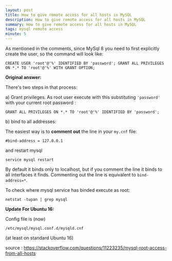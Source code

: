 ```yaml
---
layout: post
title: How to give remote access for all hosts in MySQL
description: How to give remote access for all hosts in MySQL
summary: How to give remote access for all hosts in MySQL
tags: mysql remote access
minute: 5
---
```


As mentioned in the comments, since MySql 8 you need to first explicitly create the user, so the command will look like:

    CREATE USER 'root'@'%' IDENTIFIED BY 'password'; GRANT ALL PRIVILEGES ON *.* TO 'root'@'%' WITH GRANT OPTION;

**Original answer:**

There's two steps in that process:

a) Grant privileges. As root user execute with this substituting `'password'` with your current root password :

    GRANT ALL PRIVILEGES ON *.* TO 'root'@'%' IDENTIFIED BY 'password';

b) bind to all addresses:

The easiest way is to **comment out** the line in your `my.cnf` file:

    #bind-address = 127.0.0.1 

and restart mysql

    service mysql restart

By default it binds only to localhost, but if you comment the line it binds to all interfaces it finds. Commenting out the line is equivalent to `bind-address=*`.

To check where mysql service has binded execute as root:


    netstat -tupan | grep mysql


**Update For Ubuntu 16:**

Config file is (now) 

    /etc/mysql/mysql.conf.d/mysqld.cnf 

(at least on standard Ubuntu 16)


source : https://stackoverflow.com/questions/11223235/mysql-root-access-from-all-hosts